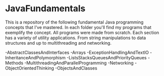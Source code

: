 # JavaFundamentals
This is a repository of the following fundamental Java programming concepts that I've mastered. In each folder you'll find
my programs that exemplify the concept. All programs were made from scratch. Each section has a variety of utility applications. From string manipulations
to data structures and up to multithreading and networking.

-AbstractClassesAndInterfaces
-Arrays
-ExceptionHandlingAndTextIO
-InheritanceAndPolymorphism
-ListsStacksQueuesAndPriorityQueues
-Methods
-MultithreadingAndParallelProgramming
-Networking
-ObjectOrientedThinking
-ObjectsAndClasses 
                                                                                          
